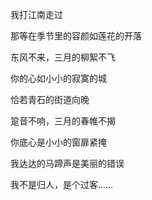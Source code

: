 

<!--
**leonda/leonda** is a ✨ _special_ ✨ repository because its `README.md` (this file) appears on your GitHub profile.

Here are some ideas to get you started:

- 🔭 I’m currently working on ...
- 🌱 I’m currently learning ...
- 👯 I’m looking to collaborate on ...
- 🤔 I’m looking for help with ...
- 💬 Ask me about ...
- 📫 How to reach me: ...
- 😄 Pronouns: ...
- ⚡ Fun fact: ...
-->
我打江南走过

那等在季节里的容颜如莲花的开落

东风不来，三月的柳絮不飞

你的心如小小的寂寞的城

恰若青石的街道向晚

跫音不响，三月的春帷不揭

你底心是小小的窗扉紧掩

我达达的马蹄声是美丽的错误

我不是归人，是个过客……
